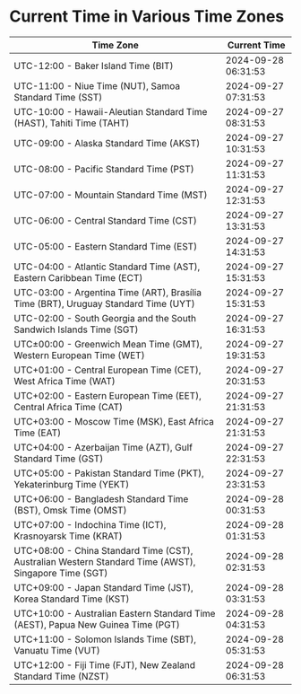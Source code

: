 # Current Time in Various Time Zones

| Time Zone | Current Time |
|-----------|--------------|
| UTC-12:00 - Baker Island Time (BIT) | 2024-09-28 06:31:53 |
| UTC-11:00 - Niue Time (NUT), Samoa Standard Time (SST) | 2024-09-27 07:31:53 |
| UTC-10:00 - Hawaii-Aleutian Standard Time (HAST), Tahiti Time (TAHT) | 2024-09-27 08:31:53 |
| UTC-09:00 - Alaska Standard Time (AKST) | 2024-09-27 10:31:53 |
| UTC-08:00 - Pacific Standard Time (PST) | 2024-09-27 11:31:53 |
| UTC-07:00 - Mountain Standard Time (MST) | 2024-09-27 12:31:53 |
| UTC-06:00 - Central Standard Time (CST) | 2024-09-27 13:31:53 |
| UTC-05:00 - Eastern Standard Time (EST) | 2024-09-27 14:31:53 |
| UTC-04:00 - Atlantic Standard Time (AST), Eastern Caribbean Time (ECT) | 2024-09-27 15:31:53 |
| UTC-03:00 - Argentina Time (ART), Brasília Time (BRT), Uruguay Standard Time (UYT) | 2024-09-27 15:31:53 |
| UTC-02:00 - South Georgia and the South Sandwich Islands Time (SGT) | 2024-09-27 16:31:53 |
| UTC±00:00 - Greenwich Mean Time (GMT), Western European Time (WET) | 2024-09-27 19:31:53 |
| UTC+01:00 - Central European Time (CET), West Africa Time (WAT) | 2024-09-27 20:31:53 |
| UTC+02:00 - Eastern European Time (EET), Central Africa Time (CAT) | 2024-09-27 21:31:53 |
| UTC+03:00 - Moscow Time (MSK), East Africa Time (EAT) | 2024-09-27 21:31:53 |
| UTC+04:00 - Azerbaijan Time (AZT), Gulf Standard Time (GST) | 2024-09-27 22:31:53 |
| UTC+05:00 - Pakistan Standard Time (PKT), Yekaterinburg Time (YEKT) | 2024-09-27 23:31:53 |
| UTC+06:00 - Bangladesh Standard Time (BST), Omsk Time (OMST) | 2024-09-28 00:31:53 |
| UTC+07:00 - Indochina Time (ICT), Krasnoyarsk Time (KRAT) | 2024-09-28 01:31:53 |
| UTC+08:00 - China Standard Time (CST), Australian Western Standard Time (AWST), Singapore Time (SGT) | 2024-09-28 02:31:53 |
| UTC+09:00 - Japan Standard Time (JST), Korea Standard Time (KST) | 2024-09-28 03:31:53 |
| UTC+10:00 - Australian Eastern Standard Time (AEST), Papua New Guinea Time (PGT) | 2024-09-28 04:31:53 |
| UTC+11:00 - Solomon Islands Time (SBT), Vanuatu Time (VUT) | 2024-09-28 05:31:53 |
| UTC+12:00 - Fiji Time (FJT), New Zealand Standard Time (NZST) | 2024-09-28 06:31:53 |
